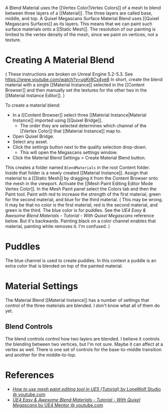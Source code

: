 A Blend Material uses the [[Vertex Color|Vertex Colors]] of a mesh to blend between three layers of a [[Material]].
The three layers are called base, middle, and top.
A Quixel Megascans Surface Material Blend uses [[Quixel Megascans Surfaces]] as its layers.
This means that we can paint such surface materials onto a [[Static Mesh]].
The resolution of our painting is limited to the vertex density of the mesh, since we paint on vertices, not a texture.


# Creating A Material Blend

(
These instructions are broken on Unreal Engine 5.2-5.3.
See https://www.youtube.com/watch?v=ugKr8Cx4ye8
In short, create the blend material with a single [[Material Instance]] selected in the [[Content Browser]] and then manually set the textures for the other two in the [[Material Instance Editor]].
)

To create a material blend:
- In a [[Content Browser]] select three [[Material Instance|Material Instance]] imported using [[Quixel Bridge]].
	- The order they are selected determines which channel of the [[Vertex Color]] that [[Material Instance]] map to.
- Open Quixel Bridge.
- Select any asset.
- Click the settings button next to the quality selection drop-down.
	- This will open the Megascans settings window.
- Click the Material Blend Settings > Create Material Blend button.

This creates a folder named `BlendMaterials` in the root Content folder.
Inside that folder is a newly created [[Material Instance]].
Assign that material to a [[Static Mesh]] by dragging it from the Content Browser onto the mesh in the viewport.
Activate the [[Mesh Paint Editing Editor Mode Vertex Color]].
In the Mesh Paint panel select the Colors tab and then the Paint tool.
Paint with red to increase the strength of the first material, green for the second material, and blue for the third material.
(
This may be wrong.
It may be that no color is the first material, red is the second material, and green is the third.
The blue color is for puddles.
See the _UE4 Easy & Awesome Blend Materials - Tutorial - With Quixel Megascans_ reference below.
But it's backwards.
Painting black on a color channel enables that material, painting white removes it.
I'm confused.
)


# Puddles

The blue channel is used to create puddles.
In this context a puddle is an extra color that is blended on top of the painted material.


# Material Settings

The Material Blend [[Material Instance]] has a number of settings that control of the three materials are blended.
I don't know what all of them do yet.

## Blend Controls
The blend controls control how two layers are blended.
I believe it controls the blending between two vertices, but I'm not sure. Maybe it can affect at a vertex as well.
There is one set of controls for the base-to-middle transition and another for the middle-to-top.


# References

- [_How to use mesh paint editing tool in UE5 (Tutorial)_ by LoneWolf Studio @ youtube.com](https://www.youtube.com/watch?v=yWOYmhNoobU)
- [_UE4 Easy & Awesome Blend Materials - Tutorial - With Quixel Megascans_ by UE4 Mentor @ youtube.com](https://www.youtube.com/watch?v=FfC0aXgxtAc)


